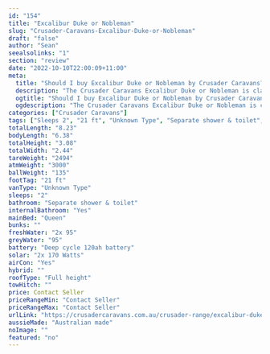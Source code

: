 ```yaml
---
id: "154"
title: "Excalibur Duke or Nobleman"
slug: "Crusader-Caravans-Excalibur-Duke-or-Nobleman"
draft: "false"
author: "Sean"
seealsolinks: "1"
section: "review"
date: "2022-10-10T22:00:09+11:00"
meta:
  title: "Should I buy Excalibur Duke or Nobleman by Crusader Caravans?"
  description: "The Crusader Caravans Excalibur Duke or Nobleman is classed as Unknown Type, and sleeps 2 people. It is Australian made and comes in at 21 ft. It generally has Separate shower & toilet."
  ogtitle: "Should I buy Excalibur Duke or Nobleman by Crusader Caravans?"
  ogdescription: "The Crusader Caravans Excalibur Duke or Nobleman is classed as Unknown Type, and sleeps 2 people. It is Australian made and comes in at 21 ft. It generally has Separate shower & toilet."
categories: ["Crusader Caravans"]
tags: ["Sleeps 2", "21 ft", "Unknown Type", "Separate shower & toilet", "Full height", "Price Unknown", "Australian made"]
totalLength: "8.23"
bodyLength: "6.38"
totalHeight: "3.08"
totalWidth: "2.44"
tareWeight: "2494"
atmWeight: "3000"
ballWeight: "135"
footTag: "21 ft"
vanType: "Unknown Type"
sleeps: "2"
bathroom: "Separate shower & toilet"
internalBathroom: "Yes"
mainBed: "Queen"
bunks: ""
freshWater: "2x 95"
greyWater: "95"
battery: "Deep cycle 120ah battery"
solar: "2x 170 Watts"
airCon: "Yes"
hybrid: ""
roofType: "Full height"
towHitch: ""
price: Contact Seller
priceRangeMin: "Contact Seller"
priceRangeMax: "Contact Seller"
urlLink: "https://crusadercaravans.com.au/crusader-range/excalibur-duke/"
aussieMade: "Australian made"
noImage: ""
featured: "no"
---
```

